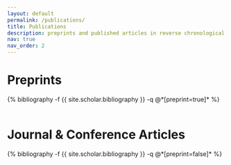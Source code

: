 ```yaml
---
layout: default
permalink: /publications/
title: Publications
description: preprints and published articles in reverse chronological order
nav: true
nav_order: 2
---
```


<!-- _pages/publications.md -->

<h1 class="post-title"> Preprints </h1>
<div class="publications">
            {% bibliography -f {{ site.scholar.bibliography }} -q @*[preprint=true]* %}
          </div>

<br>
<h1 class="post-title"> Journal & Conference Articles </h1>
<div class="publications">
            {% bibliography -f {{ site.scholar.bibliography }} -q @*[preprint=false]* %}
</div>

